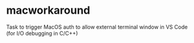 # macworkaround
Task to trigger MacOS auth to allow external terminal window in VS Code (for I/O debugging in C/C++)
